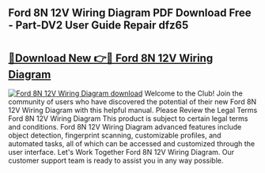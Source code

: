 ## Ford 8N 12V Wiring Diagram PDF Download Free - Part-DV2 User Guide Repair dfz65

# <h2><a href="http://dfkcdhr.blite.top/?on=Ford+8N+12V+Wiring+Diagram">🔗Download New 👉🔴 Ford 8N 12V Wiring Diagram</a></h2>

[![Ford 8N 12V Wiring Diagram download](https://i.imgur.com/lujVjoI.png)](http://dfkcdhr.blite.top/?on=Ford+8N+12V+Wiring+Diagram)
Welcome to the Club! Join the community of users who have discovered the potential of their new Ford 8N 12V Wiring Diagram with this helpful manual. Please Review the Legal Terms Ford 8N 12V Wiring Diagram This product is subject to certain legal terms and conditions. Ford 8N 12V Wiring Diagram advanced features include object detection, fingerprint scanning, customizable profiles, and automated tasks, all of which can be accessed and customized through the user interface. Let's Work Together Ford 8N 12V Wiring Diagram. Our customer support team is ready to assist you in any way possible.
